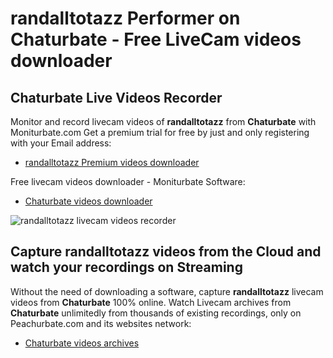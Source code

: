 # randalltotazz Performer on Chaturbate - Free LiveCam videos downloader

## Chaturbate Live Videos Recorder

Monitor and record livecam videos of **randalltotazz** from **Chaturbate** with Moniturbate.com
Get a premium trial for free by just and only registering with your Email address:
* [randalltotazz Premium videos downloader](https://moniturbate.com/request-demo-licence-key.html)

Free livecam videos downloader - Moniturbate Software:
* [Chaturbate videos downloader](https://moniturbate.com/moniturbate-download-software.html)

![randalltotazz livecam videos recorder](https://peachurnet.com/templates/moniturbate-software.png)


## Capture randalltotazz videos from the Cloud and watch your recordings on Streaming

Without the need of downloading a software, capture **randalltotazz** livecam videos from **Chaturbate** 100% online.
Watch Livecam archives from **Chaturbate** unlimitedly from thousands of existing recordings, only on Peachurbate.com and its websites network:
* [Chaturbate videos archives](https://peachurnet.com/)